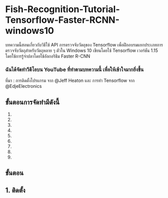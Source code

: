 # Fish-Recognition-Tutorial-Tensorflow-Faster-RCNN-windows10
บทความนี้สอนเกี่ยวกับวิธีใช้ API การตรวจจับวัตถุของ Tensorflow เพื่อฝึกอบรมแยกประเภทการตรวจจับวัตถุสำหรับวัตถุหลาย ๆ ตัวใน Windows 10 เขียนโดยใช้ Tensorflow เวอร์ชัน 1.15 โดยใช้การรู้จำปลาโดยใช้อัลกอริธึม Faster R-CNN

### ฉันได้จัดทำวีดีโอบน YouTube ที่ทำตามบทความนี้ เพื่อให้เข้าใจมากยิ่งขึ้น

ที่มา : การติดตั้งโปรแกรม จาก @Jeff Heaton และ การทำ Tensorflow จาก @EdjeElectronics

## ขั้นตอนการจัดทำมีดังนี้

1. 
2.
3.
4.
5.
6.
7.
8.
9.

## ขั้นตอน

## 1. ติดตั้ง
